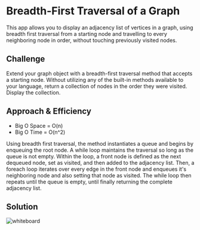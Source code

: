 # Breadth-First Traversal of a Graph
This app allows you to display an adjacency list of vertices in a graph, using breadth first traversal from a starting node and travelling to every neighboring node in order, without touching previously visited nodes.

## Challenge
Extend your graph object with a breadth-first traversal method that accepts a starting node. Without utilizing any of the built-in methods available to your language, return a collection of nodes in the order they were visited. Display the collection.

## Approach & Efficiency
* Big O Space = O(n)
* Big O Time = O(n^2)

Using breadth first traversal, the method instantiates a queue and begins by enqueuing the root node. A while loop maintains the traversal so long as the queue is not empty. Within the loop, a front node is defined as the next dequeued node, set as visited, and then added to the adjacency list. Then, a foreach loop iterates over every edge in the front node and enqueues it's neighboring node and also setting that node as visited. The while loop then repeats until the queue is empty, until finally returning the complete adjacency list.

## Solution
![whiteboard](https://github.com/mbgoseco/data-structures-and-algorithms/blob/master/Challenges/BreadthFirstGraph/Assets/breadth-first-graph.jpg)
